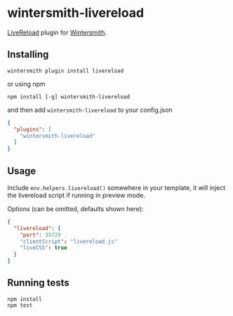 wintersmith-livereload
======================

[LiveReload](https://github.com/livereload) plugin for [Wintersmith](https://github.com/jnordberg/wintersmith).

## Installing

```
wintersmith plugin install livereload
```

or using npm

```
npm install [-g] wintersmith-livereload
```

and then add `wintersmith-livereload` to your config.json

```json
{
  "plugins": [
    "wintersmith-livereload"
  ]
}
```

## Usage

Include `env.helpers.livereload()` somewhere in your template, it will inject the livereload script if running in preview mode.

Options (can be omitted, defaults shown here):

```json
{
  "livereload": {
    "port": 35729
    "clientScript": "livereload.js"
    "liveCSS": true
  }
}
```

## Running tests

```
npm install
npm test
```
